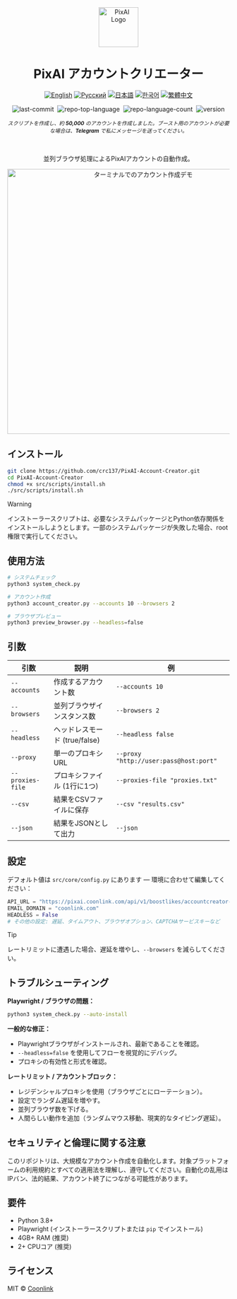 <div align="center">
  <a href="https://github.com/coonlink">
    <img width="90px" src="https://raw.coonlink.com/cloud/PixAI Daily/logo.svg" alt="PixAI Logo" />
  </a>
  <h1>PixAI アカウントクリエーター</h1>

[![English](https://img.shields.io/badge/lang-English%20🇺🇸-white)](README.md)
[![Русский](https://img.shields.io/badge/язык-Русский%20🇷🇺-white)](README.ru.md)
[![日本語](https://img.shields.io/badge/言語-日本語%20🇯🇵-white)](README.ja.md)
[![한국어](https://img.shields.io/badge/언어-한국어%20🇰🇷-white)](README.ko.md)
[![繁體中文](https://img.shields.io/badge/語言-繁體中文%20🇹🇼-white)](README.zh-TW.md)

<img alt="last-commit" src="https://img.shields.io/github/last-commit/crc137/PixAI-Account-Creator?style=flat&amp;logo=git&amp;logoColor=white&amp;color=0080ff" style="margin: 0px 2px;">
<img alt="repo-top-language" src="https://img.shields.io/github/languages/top/crc137/PixAI-Account-Creator?style=flat&amp;color=0080ff" style="margin: 0px 2px;">
<img alt="repo-language-count" src="https://img.shields.io/github/languages/count/crc137/PixAI-Account-Creator?style=flat&amp;color=0080ff" style="margin: 0px 2px;">
<img alt="version" src="https://img.shields.io/badge/version-1.0.0-blue" style="margin: 0px 2px;">

<sub><i>スクリプトを作成し、約 ___50,000___ のアカウントを作成しました。ブースト用のアカウントが必要な場合は、___Telegram___ で私にメッセージを送ってください。</i></sub>
</div>

<br />

<div align="center">
  <p>並列ブラウザ処理によるPixAIアカウントの自動作成。</p>
  <img width="600" src="https://raw.coonlink.com/cloud/photo_5974064291013316193_x.jpg" alt="ターミナルでのアカウント作成デモ" />
</div>

## インストール

```bash
git clone https://github.com/crc137/PixAI-Account-Creator.git
cd PixAI-Account-Creator
chmod +x src/scripts/install.sh
./src/scripts/install.sh
```

> [!WARNING]  
> インストーラースクリプトは、必要なシステムパッケージとPython依存関係をインストールしようとします。一部のシステムパッケージが失敗した場合、root権限で実行してください。

## 使用方法

```bash
# システムチェック
python3 system_check.py

# アカウント作成
python3 account_creator.py --accounts 10 --browsers 2

# ブラウザプレビュー
python3 preview_browser.py --headless=false
```

## 引数

| 引数             | 説明                                     | 例                               |
|------------------|------------------------------------------|----------------------------------|
| `--accounts`     | 作成するアカウント数                     | `--accounts 10`                  |
| `--browsers`     | 並列ブラウザインスタンス数               | `--browsers 2`                   |
| `--headless`     | ヘッドレスモード (true/false)            | `--headless false`               |
| `--proxy`        | 単一のプロキシURL                        | `--proxy "http://user:pass@host:port"` |
| `--proxies-file` | プロキシファイル (1行に1つ)              | `--proxies-file "proxies.txt"`   |
| `--csv`          | 結果をCSVファイルに保存                  | `--csv "results.csv"`            |
| `--json`         | 結果をJSONとして出力                     | `--json`                         |

## 設定

デフォルト値は `src/core/config.py` にあります — 環境に合わせて編集してください：

```python
API_URL = "https://pixai.coonlink.com/api/v1/boostlikes/accountcreator-add"
EMAIL_DOMAIN = "coonlink.com"
HEADLESS = False
# その他の設定: 遅延、タイムアウト、ブラウザオプション、CAPTCHAサービスキーなど
```

> [!TIP]  
> レートリミットに遭遇した場合、遅延を増やし、`--browsers` を減らしてください。

## トラブルシューティング

**Playwright / ブラウザの問題：**

```bash
python3 system_check.py --auto-install
```

**一般的な修正：**

- Playwrightブラウザがインストールされ、最新であることを確認。
- `--headless=false` を使用してフローを視覚的にデバッグ。
- プロキシの有効性と形式を確認。

**レートリミット / アカウントブロック：**

- レジデンシャルプロキシを使用（ブラウザごとにローテーション）。
- 設定でランダム遅延を増やす。
- 並列ブラウザ数を下げる。
- 人間らしい動作を追加（ランダムマウス移動、現実的なタイピング遅延）。

## セキュリティと倫理に関する注意

このリポジトリは、大規模なアカウント作成を自動化します。対象プラットフォームの利用規約とすべての適用法を理解し、遵守してください。自動化の乱用はIPバン、法的結果、アカウント終了につながる可能性があります。

## 要件

- Python 3.8+
- Playwright (インストーラースクリプトまたは `pip` でインストール)
- 4GB+ RAM (推奨)
- 2+ CPUコア (推奨)

## ライセンス

MIT © [Coonlink](https://coonlink.com)

